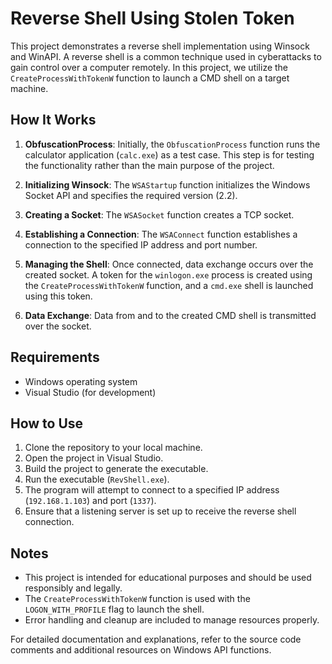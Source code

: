 # Reverse Shell Using Stolen Token

This project demonstrates a reverse shell implementation using Winsock and WinAPI. A reverse shell is a common technique used in cyberattacks to gain control over a computer remotely. In this project, we utilize the `CreateProcessWithTokenW` function to launch a CMD shell on a target machine.

## How It Works

1. **ObfuscationProcess**: Initially, the `ObfuscationProcess` function runs the calculator application (`calc.exe`) as a test case. This step is for testing the functionality rather than the main purpose of the project.

2. **Initializing Winsock**: The `WSAStartup` function initializes the Windows Socket API and specifies the required version (2.2).

3. **Creating a Socket**: The `WSASocket` function creates a TCP socket.

4. **Establishing a Connection**: The `WSAConnect` function establishes a connection to the specified IP address and port number.

5. **Managing the Shell**: Once connected, data exchange occurs over the created socket. A token for the `winlogon.exe` process is created using the `CreateProcessWithTokenW` function, and a `cmd.exe` shell is launched using this token.

6. **Data Exchange**: Data from and to the created CMD shell is transmitted over the socket.

## Requirements

- Windows operating system
- Visual Studio (for development)

## How to Use

1. Clone the repository to your local machine.
2. Open the project in Visual Studio.
3. Build the project to generate the executable.
4. Run the executable (`RevShell.exe`).
5. The program will attempt to connect to a specified IP address (`192.168.1.103`) and port (`1337`).
6. Ensure that a listening server is set up to receive the reverse shell connection.

## Notes

- This project is intended for educational purposes and should be used responsibly and legally.
- The `CreateProcessWithTokenW` function is used with the `LOGON_WITH_PROFILE` flag to launch the shell.
- Error handling and cleanup are included to manage resources properly.

For detailed documentation and explanations, refer to the source code comments and additional resources on Windows API functions.
